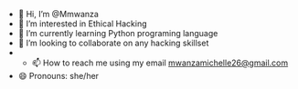 - 👋 Hi, I’m @Mmwanza
- 👀 I’m interested in Ethical Hacking 
- 🌱 I’m currently learning Python programing language 
- 💞️ I’m looking to collaborate on any hacking skillset
- - 📫 How to reach me using my email mwanzamichelle26@gmail.com 
- 😄 Pronouns: she/her
  

<!---
Mmwanza/Mmwanza is a ✨ special ✨ repository because its `README.md` (this file) appears on your GitHub profile.
You can click the Preview link to take a look at your changes.
--->
